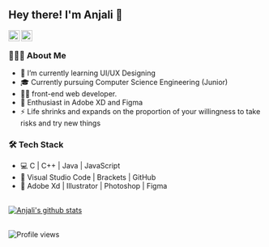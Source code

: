 <h2> Hey there! I'm Anjali 🌟</h2>

<a href="https://www.linkedin.com/in/anjalisharma29/">
  <img align="left" alt="Anjali's LinkdeIN" width="22px" src="https://cdn2.iconfinder.com/data/icons/social-media-2199/64/social_media_isometric_14-linkedin-256.png" />
</a>
<a href="https://www.instagram.com/anjalisharma29615/">
  <img align="left" alt="Anjali's Instagram" width="22px" src="https://cdn2.iconfinder.com/data/icons/social-media-2199/64/social_media_isometric_3-instagram-256.png" />
</a>
<br>
<h3> 👨🏻‍💻 About Me </h3>

- 🔭 I’m currently learning UI/UX Designing
- 🎓 Currently pursuing Computer Science Engineering (Junior) 
- 👨‍💻 front-end web developer.
- 🔭 Enthusiast in Adobe XD and Figma
- ⚡ Life shrinks and expands on the proportion of your willingness to take risks and try new things 

<h3>🛠 Tech Stack</h3>

- 💻 C | C++ | Java | JavaScript
- 🔧 Visual Studio Code | Brackets | GitHub
- 💽 Adobe Xd | Illustrator | Photoshop | Figma

<br>

<a href="https://github.com/anjalisharma29">
 <img align="center" src="https://github-readme-stats.vercel.app/api?username=anjalisharma29&show_icons=true&theme=light&line_height=27" alt="Anjali's github stats"/>
</a>

<br>
<br>

![Profile views](https://gpvc.arturio.dev/anjalisharma29) 

